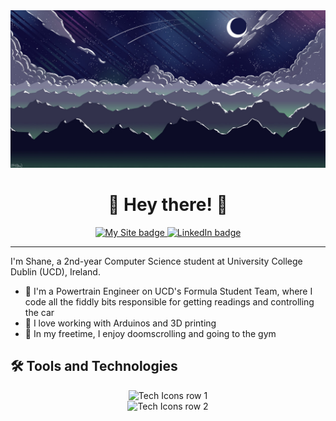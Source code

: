 <div id="Header-Badges" align="center">
  <img src="images/banner.jpg" alt="Banner'">
  <h1>👋 Hey there! 👋</h1>
  <a href="https://lemon-meadow-024350e1e.4.azurestaticapps.net/">
    <img src="https://img.shields.io/badge/My_Site-lemon%20meadow?style=for-the-badge&logo=appveyor&logoColor=white" alt="My Site badge"/>
  </a>
  <a href="https://www.linkedin.com/in/shane-whelan-364988291/">
    <img src="https://img.shields.io/badge/LinkedIn-blue?style=for-the-badge&logo=linkedin&logoColor=white" alt="LinkedIn badge"/>
  </a>
</div>

---

I'm Shane, a 2nd-year Computer Science student at University College Dublin (UCD), Ireland.
* 🚗 I'm a Powertrain Engineer on UCD's Formula Student Team, where I code all the fiddly bits responsible for getting readings and controlling the car
* 🚀 I love working with Arduinos and 3D printing
* 🎨 In my freetime, I enjoy doomscrolling and going to the gym


## 🛠️ Tools and Technologies

<div align="center">
  <img src="https://skillicons.dev/icons?i=py,java,c,cpp,js,html,css,arduino,azure" alt="Tech Icons row 1"/>
  <br>
  <img src="https://skillicons.dev/icons?i=github,latex,mysql,notion,ps,raspberrypi,sublime,vscode" alt="Tech Icons row 2"/>
</div>

